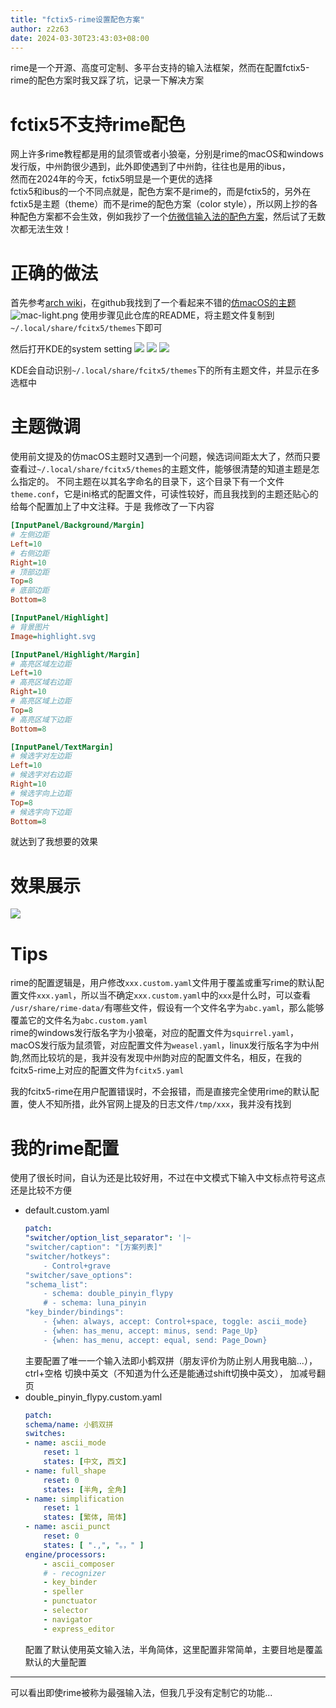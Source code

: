```yaml
---
title: "fctix5-rime设置配色方案"
author: z2z63
date: 2024-03-30T23:43:03+08:00
---
```

rime是一个开源、高度可定制、多平台支持的输入法框架，然而在配置fctix5-rime的配色方案时我又踩了坑，记录一下解决方案<!--more-->
# fctix5不支持rime配色
网上许多rime教程都是用的鼠须管或者小狼毫，分别是rime的macOS和windows发行版，中州韵很少遇到，此外即使遇到了中州韵，往往也是用的ibus，  
然而在2024年的今天，fctix5明显是一个更优的选择  
fctix5和ibus的一个不同点就是，配色方案不是rime的，而是fctix5的，另外在fctix5是主题（theme）而不是rime的配色方案（color style），所以网上抄的各种配色方案都不会生效，例如我抄了一个[仿微信输入法的配色方案](https://git.kuraa.cc/kura/SquirrelConfig/src/commit/5b8482722e392ab496d1d74fed7a21f15eeaa3a4/squirrel.yaml#L148)，然后试了无数次都无法生效！  
# 正确的做法
首先参考[arch wiki](https://wiki.archlinux.org/title/Fcitx5#Themes_and_appearance)，在github我找到了一个看起来不错的[仿macOS的主题](https://github.com/thep0y/fcitx5-themes?tab=readme-ov-file#3%E4%BB%BF-macos)
![mac-light.png](https://github.com/thep0y/fcitx5-themes/raw/main/images/mac-dark.png)
使用步骤见此仓库的README，将主题文件复制到`~/.local/share/fcitx5/themes`下即可

然后打开KDE的system setting
![](https://raw.githubusercontent.com/z2z63/image/main/image.png)
![](https://raw.githubusercontent.com/z2z63/image/main/image1.png)
![](https://raw.githubusercontent.com/z2z63/image/main/image2.png)

KDE会自动识别`~/.local/share/fcitx5/themes`下的所有主题文件，并显示在多选框中  
# 主题微调
使用前文提及的仿macOS主题时又遇到一个问题，候选词间距太大了，然而只要查看过`~/.local/share/fcitx5/themes`的主题文件，能够很清楚的知道主题是怎么指定的。
不同主题在以其名字命名的目录下，这个目录下有一个文件`theme.conf`，它是ini格式的配置文件，可读性较好，而且我找到的主题还贴心的给每个配置加上了中文注释。于是
我修改了一下内容
```ini
[InputPanel/Background/Margin]
# 左侧边距
Left=10
# 右侧边距
Right=10
# 顶部边距
Top=8
# 底部边距
Bottom=8

[InputPanel/Highlight]
# 背景图片
Image=highlight.svg

[InputPanel/Highlight/Margin]
# 高亮区域左边距
Left=10
# 高亮区域右边距
Right=10
# 高亮区域上边距
Top=8
# 高亮区域下边距
Bottom=8

[InputPanel/TextMargin]
# 候选字对左边距
Left=10
# 候选字对右边距
Right=10
# 候选字向上边距
Top=8
# 候选字向下边距
Bottom=8
```
就达到了我想要的效果
# 效果展示
![](https://raw.githubusercontent.com/z2z63/image/main/2024-03-31_00-14.jpg)

# Tips
rime的配置逻辑是，用户修改`xxx.custom.yaml`文件用于覆盖或重写rime的默认配置文件`xxx.yaml`，所以当不确定`xxx.custom.yaml`中的`xxx`是什么时，可以查看
`/usr/share/rime-data/`有哪些文件，假设有一个文件名字为`abc.yaml`，那么能够覆盖它的文件名为`abc.custom.yaml`  
rime的windows发行版名字为小狼毫，对应的配置文件为`squirrel.yaml`，macOS发行版为鼠须管，对应配置文件为`weasel.yaml`，linux发行版名字为中州韵,然而比较坑的是，我并没有发现中州韵对应的配置文件名，相反，在我的fcitx5-rime上对应的配置文件为`fcitx5.yaml`  

我的fcitx5-rime在用户配置错误时，不会报错，而是直接完全使用rime的默认配置，使人不知所措，此外官网上提及的日志文件`/tmp/xxx`，我并没有找到

# 我的rime配置
使用了很长时间，自认为还是比较好用，不过在中文模式下输入中文标点符号这点还是比较不方便
- default.custom.yaml
    ```yaml
    patch:
    "switcher/option_list_separator": '|~
    "switcher/caption": "[方案列表]"
    "switcher/hotkeys":
        - Control+grave
    "switcher/save_options":
    "schema_list":
        - schema: double_pinyin_flypy
        # - schema: luna_pinyin
    "key_binder/bindings":
        - {when: always, accept: Control+space, toggle: ascii_mode}
        - {when: has_menu, accept: minus, send: Page_Up}
        - {when: has_menu, accept: equal, send: Page_Down}
    ```
    主要配置了唯一一个输入法即小鹤双拼（朋友评价为防止别人用我电脑...），ctrl+空格 切换中英文（不知道为什么还是能通过shift切换中英文），
    加减号翻页
- double_pinyin_flypy.custom.yaml
    ```yaml
    patch:
    schema/name: 小鹤双拼
    switches:
    - name: ascii_mode
        reset: 1
        states: [中文, 西文]
    - name: full_shape
        reset: 0
        states: [半角, 全角]
    - name: simplification
        reset: 1
        states: [繁体, 简体]
    - name: ascii_punct
        reset: 0
        states: [ ".,", "。，" ]
    engine/processors:
        - ascii_composer
        # - recognizer
        - key_binder
        - speller
        - punctuator
        - selector
        - navigator
        - express_editor
    ```
    配置了默认使用英文输入法，半角简体，这里配置非常简单，主要目地是覆盖默认的大量配置

---
可以看出即使rime被称为最强输入法，但我几乎没有定制它的功能...